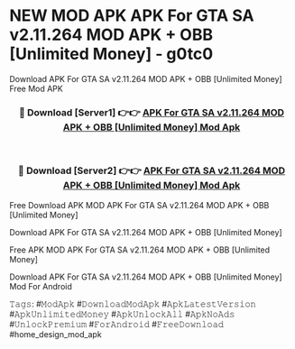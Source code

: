 # NEW MOD APK APK For GTA SA v2.11.264 MOD APK + OBB [Unlimited Money] - g0tc0
Download APK For GTA SA v2.11.264 MOD APK + OBB [Unlimited Money] Free Mod APK

<div align="center">
<h3>🔴 Download [Server1] 👉👉 <a href="https://apk-comot.site?title=APK_For_GTA_SA_v2.11.264_MOD_APK_+_OBB_[Unlimited_Money]">APK For GTA SA v2.11.264 MOD APK + OBB [Unlimited Money] Mod Apk</a></h3><br>

<h3>🔴 Download [Server2] 👉👉 <a href="https://apk-comot.site?title=APK_For_GTA_SA_v2.11.264_MOD_APK_+_OBB_[Unlimited_Money]">APK For GTA SA v2.11.264 MOD APK + OBB [Unlimited Money] Mod Apk</a></h3>
</div>


Free Download APK MOD APK For GTA SA v2.11.264 MOD APK + OBB [Unlimited Money]

Download APK For GTA SA v2.11.264 MOD APK + OBB [Unlimited Money] 

Free APK MOD APK For GTA SA v2.11.264 MOD APK + OBB [Unlimited Money] 

Download APK For GTA SA v2.11.264 MOD APK + OBB [Unlimited Money] Mod For Android

𝚃𝚊𝚐𝚜: #𝙼𝚘𝚍𝙰𝚙𝚔 #𝙳𝚘𝚠𝚗𝚕𝚘𝚊𝚍𝙼𝚘𝚍𝙰𝚙𝚔 #𝙰𝚙𝚔𝙻𝚊𝚝𝚎𝚜𝚝𝚅𝚎𝚛𝚜𝚒𝚘𝚗 #𝙰𝚙𝚔𝚄𝚗𝚕𝚒𝚖𝚒𝚝𝚎𝚍𝙼𝚘𝚗𝚎𝚢 #𝙰𝚙𝚔𝚄𝚗𝚕𝚘𝚌𝚔𝙰𝚕𝚕 #𝙰𝚙𝚔𝙽𝚘𝙰𝚍𝚜 #𝚄𝚗𝚕𝚘𝚌𝚔𝙿𝚛𝚎𝚖𝚒𝚞𝚖 #𝙵𝚘𝚛𝙰𝚗𝚍𝚛𝚘𝚒𝚍 #𝙵𝚛𝚎𝚎𝙳𝚘𝚠𝚗𝚕𝚘𝚊𝚍 #home_design_mod_apk